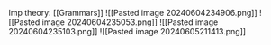 Imp theory: [[Grammars]]
![[Pasted image 20240604234906.png]]
![[Pasted image 20240604235053.png]]
![[Pasted image 20240604235103.png]]
![[Pasted image 20240605211413.png]]